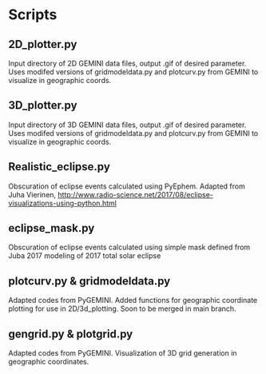 # Scripts 


## 2D_plotter.py 
Input directory of 2D GEMINI data files, output .gif of desired parameter. Uses modifed versions of gridmodeldata.py and plotcurv.py from GEMINI to visualize in geographic coords.

## 3D_plotter.py 
Input directory of 3D GEMINI data files, output .gif of desired parameter. Uses modifed versions of gridmodeldata.py and plotcurv.py from GEMINI to visualize in geographic coords.

## Realistic_eclipse.py 
Obscuration of eclipse events calculated using PyEphem. Adapted from Juha Vierinen, http://www.radio-science.net/2017/08/eclipse-visualizations-using-python.html

## eclipse_mask.py
Obscuration of eclipse events calculated using simple mask defined from Juba 2017 modeling of 2017 total solar eclipse

## plotcurv.py & gridmodeldata.py
Adapted codes from PyGEMINI. Added functions for geographic coordinate plotting for use in 2D/3d_plotting. Soon to be merged in main branch.

## gengrid.py & plotgrid.py
Adapted codes from PyGEMINI. Visualization of 3D grid generation in geographic coordinates.
